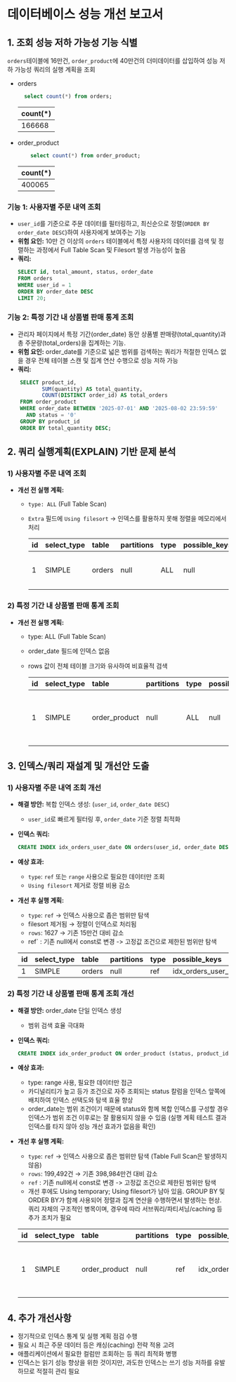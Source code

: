 # 데이터베이스 성능 개선 보고서

## 1. 조회 성능 저하 가능성 기능 식별

`orders`테이블에 16만건, `order_product`에 40만건의 더미데이터를 삽입하여 성능 저하 가능성 쿼리의 실행 계획을 조회
- orders
  ```sql
    select count(*) from orders;
    ```
  | count\(\*\) |
  | :--- |
  | 166668 |

- order_product
    ```sql
        select count(*) from order_product;
    ```

  | count\(\*\) |
    | :--- |
    | 400065 |


### 기능 1: 사용자별 주문 내역 조회

*   `user_id`를 기준으로 주문 데이터를 필터링하고, 최신순으로 정렬(`ORDER BY order_date DESC`)하여 사용자에게 보여주는 기능
*   **위험 요인:** 10만 건 이상의 `orders` 테이블에서 특정 사용자의 데이터를 검색 및 정렬하는 과정에서 Full Table Scan 및 Filesort 발생 가능성이 높음
*   **쿼리:**
    ```sql
    SELECT id, total_amount, status, order_date
    FROM orders
    WHERE user_id = 1
    ORDER BY order_date DESC
    LIMIT 20;
    ```

### 기능 2: 특정 기간 내 상품별 판매 통계 조회

*   관리자 페이지에서 특정 기간(order_date) 동안 상품별 판매량(total_quantity)과 총 주문량(total_orders)을 집계하는 기능.
*   **위험 요인:** order_date를 기준으로 넓은 범위를 검색하는 쿼리가 적절한 인덱스 없을 경우 전체 테이블 스캔 및 집계 연산 수행으로 성능 저하 가능
*   **쿼리:**
```sql
    SELECT product_id,
           SUM(quantity) AS total_quantity,
           COUNT(DISTINCT order_id) AS total_orders
    FROM order_product
    WHERE order_date BETWEEN '2025-07-01' AND '2025-08-02 23:59:59'
      AND status = '0'
    GROUP BY product_id
    ORDER BY total_quantity DESC;
```

## 2. 쿼리 실행계획(EXPLAIN) 기반 문제 분석

### 1) 사용자별 주문 내역 조회

*   **개선 전 실행 계획:**
    *   `type: ALL` (Full Table Scan)
    *   `Extra` 필드에 `Using filesort` → 인덱스를 활용하지 못해 정렬을 메모리에서 처리
    
        | id | select\_type | table | partitions | type | possible\_keys | key | key\_len | ref | rows | filtered | Extra |
        | :--- | :--- | :--- | :--- | :--- | :--- | :--- | :--- | :--- | :--- | :--- | :--- |
        | 1 | SIMPLE | orders | null | ALL | null | null | null | null | 150914 | 10 | Using where; Using filesort |

### 2) 특정 기간 내 상품별 판매 통계 조회

*   **개선 전 실행 계획:**
    *   type: ALL (Full Table Scan)
    *   order_date 필드에 인덱스 없음
    *   rows 값이 전체 테이블 크기와 유사하여 비효율적 검색

        | id | select\_type | table | partitions | type | possible\_keys | key | key\_len | ref | rows | filtered | Extra |
        | :--- | :--- | :--- | :--- | :--- | :--- | :--- | :--- | :--- | :--- | :--- | :--- |
        | 1 | SIMPLE | order\_product | null | ALL | null | null | null | null | 398984 | 1.11 | Using where; Using temporary; Using filesort |



## 3. 인덱스/쿼리 재설계 및 개선안 도출

### 1) 사용자별 주문 내역 조회 개선

*   **해결 방안:** 복합 인덱스 생성: (`user_id`, `order_date DESC`)
    *   `user_id`로 빠르게 필터링 후, `order_date` 기준 정렬 최적화
*   **인덱스 쿼리:**
    ```sql
    CREATE INDEX idx_orders_user_date ON orders(user_id, order_date DESC);
    ```
*   **예상 효과:**
    *   `type`: `ref` 또는 `range` 사용으로 필요한 데이터만 조회
    *   `Using filesort` 제거로 정렬 비용 감소

*   **개선 후 실행 계획:**
    *   `type`: `ref` → 인덱스 사용으로 좁은 범위만 탐색
    *   filesort 제거됨 → 정렬이 인덱스로 처리됨
    *   `rows`: 1627 → 기존 15만건 대비 감소
    *   ref` : 기존 null에서 const로 변경 -> 고정값 조건으로 제한된 범위만 탐색

    | id | select\_type | table | partitions | type | possible\_keys | key | key\_len | ref | rows | filtered | Extra |
    | :--- | :--- | :--- | :--- | :--- | :--- | :--- | :--- | :--- | :--- | :--- | :--- |
    | 1 | SIMPLE | orders | null | ref | idx\_orders\_user\_date | idx\_orders\_user\_date | 8 | const | 1627 | 100 | null |


### 2) 특정 기간 내 상품별 판매 통계 조회 개선

*   **해결 방안:** order_date 단일 인덱스 생성
    *   범위 검색 효율 극대화
*   **인덱스 쿼리:**
    ```sql
    CREATE INDEX idx_order_product ON order_product (status, product_id);
    ```

*   **예상 효과:**
    *   type: range 사용, 필요한 데이터만 접근
    *   카디널리티가 높고 등가 조건으로 자주 조회되는 status 칼럼을 인덱스 앞쪽에 배치하여 인덱스 선택도와 탐색 효율 향상
    *   order_date는 범위 조건이기 때문에 status와 함께 복합 인덱스를 구성할 경우 인덱스가 범위 조건 이후로는 잘 활용되지 않을 수 있음 (실행 계획 테스트 결과 인덱스를 타지 않아 성능 개선 효과가 없음을 확인)

*   **개선 후 실행 계획:**
    *   `type`: `ref` → 인덱스 사용으로 좁은 범위만 탐색 (Table Full Scan은 발생하지 않음)
    *   `rows`: 199,492건 → 기존 398,984만건 대비 감소
    *   `ref` : 기존 null에서 const로 변경 -> 고정값 조건으로 제한된 범위만 탐색
    *   개선 후에도 Using temporary; Using filesort가 남아 있음. GROUP BY 및 ORDER BY가 함께 사용되어 정렬과 집계 연산을 수행하면서 발생하는 현상. 쿼리 자체의 구조적인 병목이며, 경우에 따라 서브쿼리/파티셔닝/caching 등 추가 조치가 필요
    
    | id | select\_type | table | partitions | type | possible\_keys | key | key\_len | ref | rows | filtered | Extra |
      | :--- | :--- | :--- | :--- | :--- | :--- | :--- | :--- | :--- | :--- | :--- | :--- |
      | 1 | SIMPLE | order\_product | null | ref | idx\_order\_product | idx\_order\_product | 1023 | const | 199492 | 11.11 | Using where; Using temporary; Using filesort |



## 4. 추가 개선사항

*   정기적으로 인덱스 통계 및 실행 계획 점검 수행
*   필요 시 최근 주문 데이터 등은 캐싱(caching) 전략 적용 고려
*   애플리케이션에서 필요한 컬럼만 조회하는 등 쿼리 최적화 병행
*   인덱스는 읽기 성능 향상을 위한 것이지만, 과도한 인덱스는 쓰기 성능 저하를 유발하므로 적절히 관리 필요
